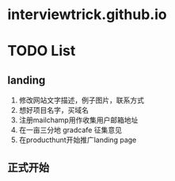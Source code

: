 # interviewtrick.github.io

# TODO List

## landing

1. 修改网站文字描述，例子图片，联系方式
2. 想好项目名字，买域名
3. 注册mailchamp用作收集用户邮箱地址
4. 在一亩三分地 gradcafe 征集意见
5. 在producthunt开始推广landing page

## 正式开始
